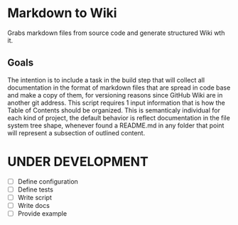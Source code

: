 # Markdown to Wiki

Grabs markdown files from source code and generate structured Wiki wth it.

## Goals

The intention is to include a task in the build step that will collect all documentation in the format of markdown files that are spread in code base and make a copy of them, for versioning reasons since GitHub Wiki are in another git address. This script requires 1 input information that is how the Table of Contents should be organized. This is semanticaly individual for each kind of project, the default behavior is reflect documentation in the file system tree shape, whenever found a README.md in any folder that point will represent a subsection of outlined content.

# UNDER DEVELOPMENT

- [ ] Define configuration
- [ ] Define tests
- [ ] Write script
- [ ] Write docs
- [ ] Provide example
